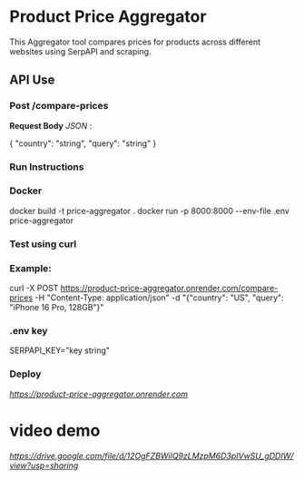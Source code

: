 #  Product Price Aggregator 

This Aggregator tool compares prices for products across different websites using SerpAPI and scraping.

## API Use

### Post /compare-prices
  
  **Request Body**
    *JSON* :
    
 {
  "country": "string",
  "query": "string"
}


###  Run Instructions

###  Docker

docker build -t price-aggregator .
docker run -p 8000:8000 --env-file .env price-aggregator


###  Test using curl
### Example:

curl -X POST https://product-price-aggregator.onrender.com/compare-prices -H "Content-Type: application/json" -d "{\"country\": \"US\", \"query\": \"iPhone 16 Pro, 128GB\"}"



###  .env key


SERPAPI_KEY="key string"

### Deploy
*https://product-price-aggregator.onrender.com*


# video demo

*https://drive.google.com/file/d/12OgFZBWilQ9zLMzpM6D3pIVwSU_gDDIW/view?usp=sharing*

